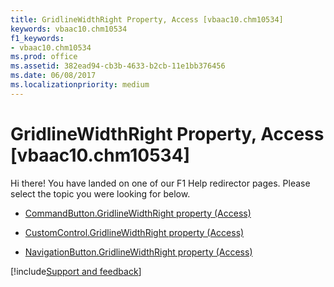 ```yaml
---
title: GridlineWidthRight Property, Access [vbaac10.chm10534]
keywords: vbaac10.chm10534
f1_keywords:
- vbaac10.chm10534
ms.prod: office
ms.assetid: 382ead94-cb3b-4633-b2cb-11e1bb376456
ms.date: 06/08/2017
ms.localizationpriority: medium
---
```



# GridlineWidthRight Property, Access [vbaac10.chm10534]

Hi there! You have landed on one of our F1 Help redirector pages. Please select the topic you were looking for below.

- [CommandButton.GridlineWidthRight property (Access)](https://msdn.microsoft.com/library/f3d0cd61-c03c-92ba-6b5e-030d1efed9c5%28Office.15%29.aspx)

- [CustomControl.GridlineWidthRight property (Access)](https://msdn.microsoft.com/library/ac6c59a2-c074-6678-29fc-200ed3e6b6a9%28Office.15%29.aspx)

- [NavigationButton.GridlineWidthRight property (Access)](https://msdn.microsoft.com/library/56895703-7936-104c-574c-a1d223936e9a%28Office.15%29.aspx)

[!include[Support and feedback](~/includes/feedback-boilerplate.md)]